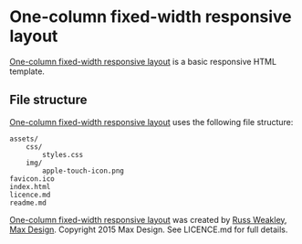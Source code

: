 # One-column fixed-width responsive layout

[One-column fixed-width responsive layout](https://github.com/russmaxdesign/example-layout-one-fixed) is a basic responsive HTML template.

## File structure

[One-column fixed-width responsive layout](https://github.com/russmaxdesign/example-layout-one-fixed) uses the following file structure:

	assets/
		css/
			styles.css
		img/
			apple-touch-icon.png
	favicon.ico
	index.html
	licence.md
	readme.md

[One-column fixed-width responsive layout](https://github.com/russmaxdesign/example-layout-one-fixed) was created by [Russ Weakley](https://twitter.com/russmaxdesign), [Max Design](http://maxdesign.com.au/). Copyright 2015 Max Design. See LICENCE.md for full details.